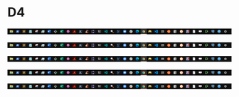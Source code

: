 # D4



![](../../.gitbook/assets/image%20%284%29%20%286%29%20%285%29%20%281%29%20%287%29.png)







![](../../.gitbook/assets/image%20%284%29%20%286%29%20%285%29%20%281%29%20%287%29.png)







![](../../.gitbook/assets/image%20%284%29%20%286%29%20%285%29%20%281%29%20%287%29.png)







![](../../.gitbook/assets/image%20%284%29%20%286%29%20%285%29%20%281%29%20%287%29.png)







![](../../.gitbook/assets/image%20%284%29%20%286%29%20%285%29%20%281%29%20%287%29.png)





